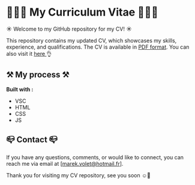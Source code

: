 # 👨🏻‍💻 My Curriculum Vitae 👨🏻‍💻

☀️ Welcome to my GitHub repository for my CV! ☀️

This repository contains my updated CV, which showcases my skills, experience, and qualifications. The CV is available in [PDF format](CV-Marek-Volet.pdf). You can also visit it <a href="https://cv-marek-volet-2n812s66c-voletmarek.vercel.app/html"> here </a> 👌

## ⚒︎ My process ⚒︎

<strong>Built with :</strong>
- VSC 
- HTML
- CSS
- JS

## 📪 Contact 📪

If you have any questions, comments, or would like to connect, you can reach me via email at [marek.volet@hotmail.fr].

Thank you for visiting my CV repository, see you soon ☺️👋